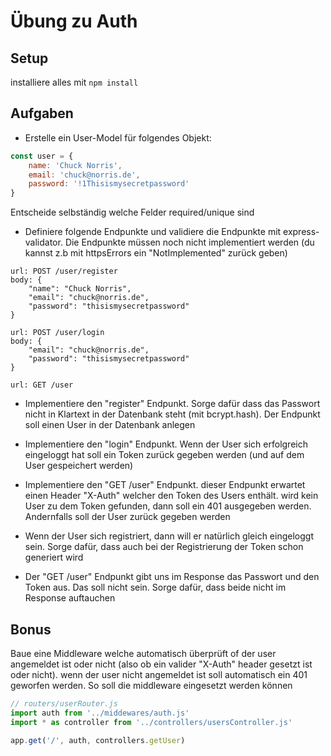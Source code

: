 # Übung zu Auth

## Setup

installiere alles mit `npm install`


## Aufgaben

- Erstelle ein User-Model für folgendes Objekt:

```javascript
const user = {
    name: 'Chuck Norris',
    email: 'chuck@norris.de',
    password: '!1Thisismysecretpassword'
}
```

Entscheide selbständig welche Felder required/unique sind

- Definiere folgende Endpunkte und validiere die Endpunkte mit express-validator. Die Endpunkte müssen noch nicht implementiert werden (du kannst z.b mit httpsErrors ein "NotImplemented" zurück geben)

```
url: POST /user/register
body: {
    "name": "Chuck Norris",
    "email": "chuck@norris.de",
    "password": "thisismysecretpassword"
}

url: POST /user/login
body: {
    "email": "chuck@norris.de",
    "password": "thisismysecretpassword"
}

url: GET /user
```

- Implementiere den "register" Endpunkt. Sorge dafür dass das Passwort nicht in Klartext in der Datenbank steht (mit bcrypt.hash). Der Endpunkt soll einen User in der Datenbank anlegen

- Implementiere den "login" Endpunkt. Wenn der User sich erfolgreich eingeloggt hat soll ein Token zurück gegeben werden (und auf dem User gespeichert werden)

- Implementiere den "GET /user" Endpunkt. dieser Endpunkt erwartet einen Header "X-Auth" welcher den Token des Users enthält. wird kein User zu dem Token gefunden, dann soll ein 401 ausgegeben werden. Andernfalls soll der User zurück gegeben werden

- Wenn der User sich registriert, dann will er natürlich gleich eingeloggt sein. Sorge dafür, dass auch bei der Registrierung der Token schon generiert wird

- Der "GET /user" Endpunkt gibt uns im Response das Passwort und den Token aus. Das soll nicht sein. Sorge dafür, dass beide nicht im Response auftauchen

## Bonus

Baue eine Middleware welche automatisch überprüft of der user angemeldet ist oder nicht (also ob ein valider "X-Auth" header gesetzt ist oder nicht). wenn der user nicht angemeldet ist soll automatisch ein 401 geworfen werden. So soll die middleware eingesetzt werden können

```javascript
// routers/userRouter.js
import auth from '../middewares/auth.js'
import * as controller from '../controllers/usersController.js'

app.get('/', auth, controllers.getUser)

```